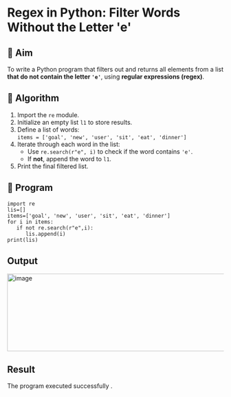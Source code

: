 # Regex in Python: Filter Words Without the Letter 'e'

## 🎯 Aim
To write a Python program that filters out and returns all elements from a list **that do not contain the letter `'e'`**, using **regular expressions (regex)**.

## 🧠 Algorithm
1. Import the `re` module.
2. Initialize an empty list `l1` to store results.
3. Define a list of words:  
   `items = ['goal', 'new', 'user', 'sit', 'eat', 'dinner']`
4. Iterate through each word in the list:
   - Use `re.search(r"e", i)` to check if the word contains `'e'`.
   - If **not**, append the word to `l1`.
5. Print the final filtered list.

## 🧾 Program

    import re
    lis=[] 
    items=['goal', 'new', 'user', 'sit', 'eat', 'dinner']
    for i in items: 
       if not re.search(r"e",i): 
          lis.append(i) 
    print(lis)
    
## Output

<img width="511" height="180" alt="image" src="https://github.com/user-attachments/assets/7182df58-261a-4e5e-a8c5-fd60a57d8bbc" />

## Result

The program executed successfully .
